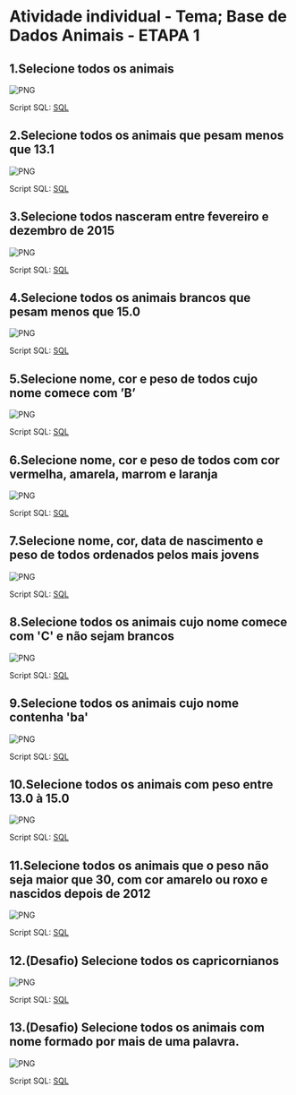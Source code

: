 # Atividade individual - Tema; Base de Dados Animais - ETAPA 1

## 1.Selecione todos os animais

![PNG](1.png)

Script SQL:
[SQL](2023-10-23%20Petshop.sql)

## 2.Selecione todos os animais que pesam menos que 13.1

![PNG](2.png)

Script SQL:
[SQL](2023-10-23%20Petshop%202.sql)

## 3.Selecione todos nasceram entre fevereiro e dezembro de 2015

![PNG](3.png)

Script SQL:
[SQL](2023-10-23%20Petshop%203.sql)

## 4.Selecione todos os animais brancos que pesam menos que 15.0

![PNG](4.png)

Script SQL:
[SQL](2023-10-23%20Petshop%204.sql)


## 5.Selecione nome, cor e peso de todos cujo nome comece com ’B’

![PNG](5.png)

Script SQL:
[SQL](2023-10-23%20Petshop%205.sql)

## 6.Selecione nome, cor e peso de todos com cor vermelha, amarela, marrom e laranja
![PNG](6.png)

Script SQL:
[SQL](2023-10-23%20Petshop%206.sql)

## 7.Selecione nome, cor, data de nascimento e peso de todos ordenados pelos mais jovens
![PNG](7.png)

Script SQL:
[SQL](2023-10-23%20Petshop%207.sql)

## 8.Selecione todos os animais cujo nome comece com 'C' e não sejam brancos
![PNG](8.png)

Script SQL:
[SQL](2023-10-23%20Petshop%208.sql)

## 9.Selecione todos os animais cujo nome contenha 'ba'
![PNG](9.png)

Script SQL:
[SQL](2023-10-23%20Petshop%209.sql)

## 10.Selecione todos os animais com peso entre 13.0 à 15.0
![PNG](10.png)

Script SQL:
[SQL](2023-10-23%20Petshop%2010.sql)

## 11.Selecione todos os animais que o peso não seja maior que 30, com cor amarelo ou roxo e nascidos depois de 2012
![PNG](11.png)

Script SQL:
[SQL](2023-10-23%20Petshop%2011.sql)

## 12.(Desafio) Selecione todos os capricornianos
![PNG](12.png)

Script SQL:
[SQL](2023-10-23%20Petshop%2012.sql)

## 13.(Desafio) Selecione todos os animais com nome formado por mais de uma palavra.
![PNG](13.png)

Script SQL:
[SQL](2023-10-23%20Petshop%2013.sql)




